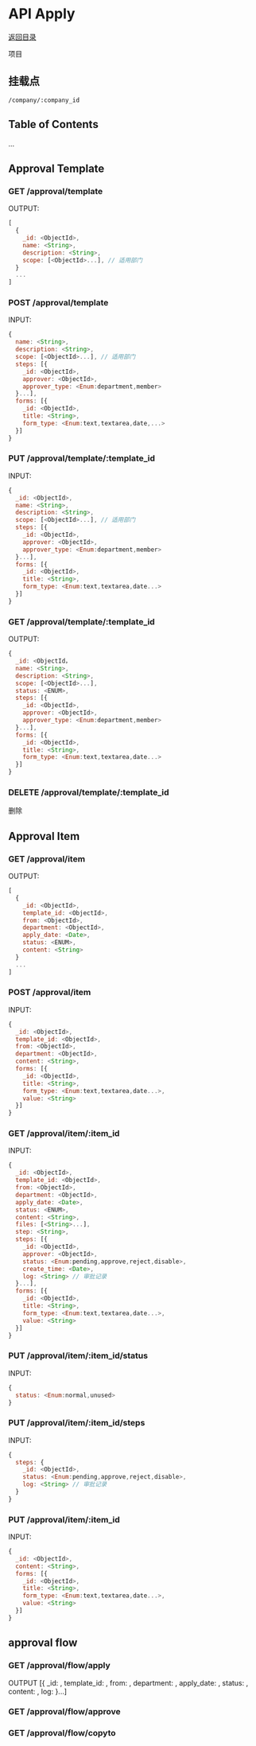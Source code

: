 # API Apply

[返回目录](index.md)

项目

## 挂载点

```
/company/:company_id
```

## Table of Contents

...

## Approval Template

### GET /approval/template

OUTPUT:
```javascript
[
  {
    _id: <ObjectId>,
    name: <String>,
    description: <String>,
    scope: [<ObjectId>...], // 适用部门
  }
  ...
]
```

### POST /approval/template

INPUT:
```javascript
{
  name: <String>,
  description: <String>,
  scope: [<ObjectId>...], // 适用部门
  steps: [{
    _id: <ObjectId>,
    approver: <ObjectId>,
    approver_type: <Enum:department,member>
  }...],
  forms: [{
    _id: <ObjectId>,
    title: <String>,
    form_type: <Enum:text,textarea,date,...>
  }]
}
```

### PUT /approval/template/:template_id

INPUT:
```javascript
{
  _id: <ObjectId>,
  name: <String>,
  description: <String>,
  scope: [<ObjectId>...], // 适用部门
  steps: [{
    _id: <ObjectId>,
    approver: <ObjectId>,
    approver_type: <Enum:department,member>
  }...],
  forms: [{
    _id: <ObjectId>,
    title: <String>,
    form_type: <Enum:text,textarea,date...>
  }]
}
```

### GET /approval/template/:template_id

OUTPUT:
```javascript
{
  _id: <ObjectId，
  name: <String>,
  description: <String>,
  scope: [<ObjectId>...],
  status: <ENUM>,
  steps: [{
    _id: <ObjectId>,
    approver: <ObjectId>,
    approver_type: <Enum:department,member>
  }...],
  forms: [{
    _id: <ObjectId>,
    title: <String>,
    form_type: <Enum:text,textarea,date...>
  }]
}
```

### DELETE /approval/template/:template_id

删除

## Approval Item

### GET /approval/item

OUTPUT:
```javascript
[
  {
    _id: <ObjectId>,
    template_id: <ObjectId>,
    from: <ObjectId>,
    department: <ObjectId>,
    apply_date: <Date>,
    status: <ENUM>,
    content: <String>
  }
  ...
]
```

### POST /approval/item

INPUT:
```javascript
{
  _id: <ObjectId>,
  template_id: <ObjectId>,
  from: <ObjectId>,
  department: <ObjectId>,
  content: <String>,
  forms: [{
    _id: <ObjectId>,
    title: <String>,
    form_type: <Enum:text,textarea,date...>,
    value: <String>
  }]
}
```

### GET /approval/item/:item_id

INPUT:
```javascript
{
  _id: <ObjectId>,
  template_id: <ObjectId>,
  from: <ObjectId>,
  department: <ObjectId>,
  apply_date: <Date>,
  status: <ENUM>,
  content: <String>,
  files: [<String>...],
  step: <String>,
  steps: [{
    _id: <ObjectId>,
    approver: <ObjectId>,
    status: <Enum:pending,approve,reject,disable>,
    create_time: <Date>,
    log: <String> // 审批记录
  }...],
  forms: [{
    _id: <ObjectId>,
    title: <String>,
    form_type: <Enum:text,textarea,date...>,
    value: <String>
  }]
}
```

### PUT /approval/item/:item_id/status

INPUT:
```javascript
{
  status: <Enum:normal,unused>
}
```

### PUT /approval/item/:item_id/steps

INPUT:
```javascript
{
  steps: {
    _id: <ObjectId>,
    status: <Enum:pending,approve,reject,disable>,
    log: <String> // 审批记录
  }
}
```

### PUT /approval/item/:item_id

INPUT:
```javascript
{
  _id: <ObjectId>,
  content: <String>,
  forms: [{
    _id: <ObjectId>,
    title: <String>,
    form_type: <Enum:text,textarea,date...>,
    value: <String>
  }]
}
```

## approval flow

### GET /approval/flow/apply

OUTPUT
[{
   _id: <ObjectId>,
    template_id: <ObjectId>,
    from: <ObjectId>,
    department: <ObjectId>,
    apply_date: <Date>,
    status: <ENUM>,
    content: <String>,
    log: <String>
}...]

### GET /approval/flow/approve

### GET /approval/flow/copyto

